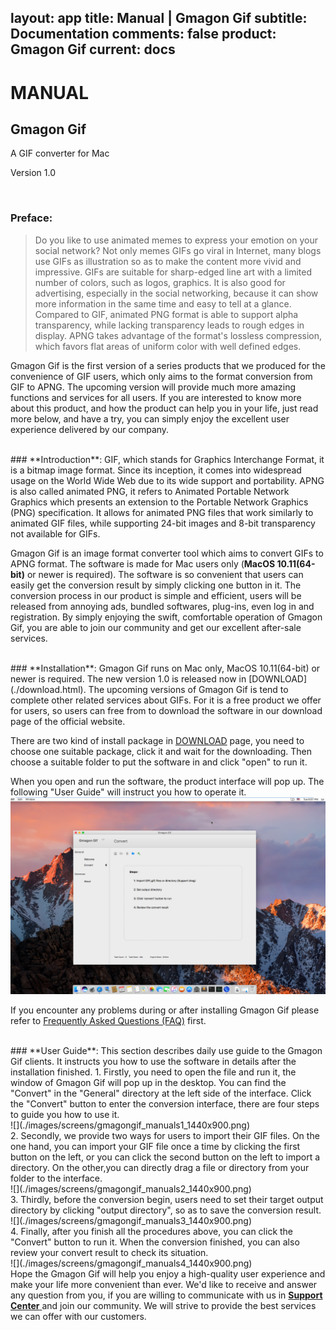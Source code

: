 layout: app
title: Manual | Gmagon Gif
subtitle: Documentation
comments: false
product: Gmagon Gif
current: docs
---

# MANUAL
## Gmagon Gif
A GIF converter for Mac

Version 1.0


<br>

 ### **Preface**:

>Do you like to use animated memes to express your emotion on your social network? Not only memes GIFs go viral in Internet, many blogs use GIFs as illustration so as to make the content more vivid and impressive. GIFs are suitable for sharp-edged line art with a limited number of colors, such as logos, graphics. It is also good for advertising, especially in the social networking, because it can show more information in the same time and easy to tell at a glance. Compared to GIF, animated PNG format is able to support alpha transparency, while lacking transparency leads to rough edges in display. APNG takes advantage of the format's lossless compression, which favors flat areas of uniform color with well defined edges.

Gmagon Gif is the first version of a series products that we produced for the convenience of GIF users, which only aims to the format conversion from GIF to APNG. The upcoming version will provide much more amazing functions and services for all users. If you are interested to know more about this product, and how the product can help you in your life, just read more below, and have a try, you can simply enjoy the excellent user experience delivered by our company.

<br>
 ### **Introduction**:
GIF, which stands for Graphics Interchange Format, it is a bitmap image format. Since its inception, it comes into widespread usage on the World Wide Web due to its wide support and portability. APNG is also called animated PNG, it refers to Animated Portable Network Graphics which presents an extension to the Portable Network Graphics (PNG) specification. It allows for animated PNG files that work similarly to animated GIF files, while supporting 24-bit images and 8-bit transparency not available for GIFs.

Gmagon Gif is an image format converter tool which aims to convert GIFs to APNG format. The software is made for Mac users only (**MacOS 10.11(64-bit)** or newer is required). The software is so convenient that users can easily get the conversion result by simply clicking one button in it. The conversion process in our product is simple and efficient, users will be released from annoying ads, bundled softwares, plug-ins, even log in and registration. By simply enjoying the swift, comfortable operation of Gmagon Gif, you are able to join our community and get our excellent after-sale services.  

<br>
### **Installation**:
Gmagon Gif runs on Mac only, MacOS 10.11(64-bit) or newer is required. The new version 1.0 is released now in [DOWNLOAD](./download.html). The upcoming versions of Gmagon Gif is tend to complete other related services about GIFs. For it is a free product we offer for users, so users can free from to download the software in our download page of the official website.

There are two kind of install package in [DOWNLOAD](./download.html) page, you need to choose one suitable package, click it and wait for the downloading. Then choose a suitable folder to put the software in and click "open" to run it.   

When you open and run the software, the product interface will pop up. The following "User Guide" will instruct you how to operate it.
<br>
![](./images/screens/gmagongif_intro_1440x900.png) 

If you encounter any problems during or after installing Gmagon Gif please refer to [Frequently Asked Questions (FAQ)](./faq.html) first.


<br>
### **User Guide**:
This section describes daily use guide to the Gmagon Gif clients. It instructs you how to use the software in details after the installation finished.
1. Firstly, you need to open the file and run it, the window of Gmagon Gif will pop up in the desktop. You can find the "Convert" in the "General" directory at the left side of the interface. Click the "Convert" button to enter the conversion interface, there are four steps to guide you how to use it.
<br>
![](./images/screens/gmagongif_manuals1_1440x900.png) 

<br>
2. Secondly, we provide two ways for users to import their GIF files. On the one hand, you can import your GIF file once a time by clicking the first button on the left, or you can click the second button on the left to import a directory. On the other,you can directly drag a file or directory from your folder to the interface.
<br>
![](./images/screens/gmagongif_manuals2_1440x900.png) 
<br>
3. Thirdly, before the conversion begin, users need to set their target output directory by clicking "output directory", so as to save the conversion result.
<br>
![](./images/screens/gmagongif_manuals3_1440x900.png) 
<br>
4. Finally, after you finish all the procedures above, you can click the "Convert" button to run it. When the conversion finished, you can also review your convert result to check its situation.
<br>
![](./images/screens/gmagongif_manuals4_1440x900.png)  
<br>
Hope the Gmagon Gif will help you enjoy a high-quality user experience and make your life more convenient than ever. We'd like to receive and answer any question from you, if you are willing to communicate with us in <a href="https://gitter.im/Gmagon/support" target="_blank"> <strong>Support Center</strong> </a> and join our community. We will strive to provide the best services we can offer with our customers. 

